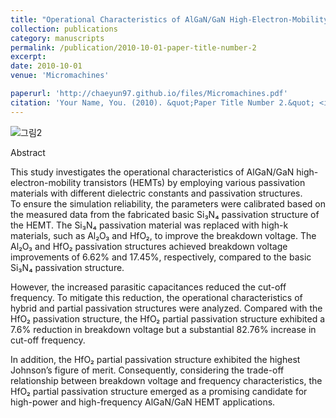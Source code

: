 ```yaml
---
title: "Operational Characteristics of AlGaN/GaN High-Electron-Mobility Transistors with Various Dielectric Passivation Structures for High-Power and High-Frequency Operations: A Simulation Study"
collection: publications
category: manuscripts
permalink: /publication/2010-10-01-paper-title-number-2
excerpt: 
date: 2010-10-01
venue: 'Micromachines'

paperurl: 'http://chaeyun97.github.io/files/Micromachines.pdf'
citation: 'Your Name, You. (2010). &quot;Paper Title Number 2.&quot; <i>Journal 1</i>. 1(2).'
---
```

![그림2](https://github.com/user-attachments/assets/c9854a8f-94e6-445d-808f-70d4c1099ce1)

Abstract

<div class="justify-text">

This study investigates the operational characteristics of AlGaN/GaN high-electron-mobility transistors (HEMTs) by employing various passivation materials with different dielectric constants and passivation structures.  
To ensure the simulation reliability, the parameters were calibrated based on the measured data from the fabricated basic Si₃N₄ passivation structure of the HEMT. The Si₃N₄ passivation material was replaced with high-k materials, such as Al₂O₃ and HfO₂, to improve the breakdown voltage. The Al₂O₃ and HfO₂ passivation structures achieved breakdown voltage improvements of 6.62% and 17.45%, respectively, compared to the basic Si₃N₄ passivation structure.  

However, the increased parasitic capacitances reduced the cut-off frequency. To mitigate this reduction, the operational characteristics of hybrid and partial passivation structures were analyzed. Compared with the HfO₂ passivation structure, the HfO₂ partial passivation structure exhibited a 7.6% reduction in breakdown voltage but a substantial 82.76% increase in cut-off frequency.  

In addition, the HfO₂ partial passivation structure exhibited the highest Johnson’s figure of merit. Consequently, considering the trade-off relationship between breakdown voltage and frequency characteristics, the HfO₂ partial passivation structure emerged as a promising candidate for high-power and high-frequency AlGaN/GaN HEMT applications.

</div>
